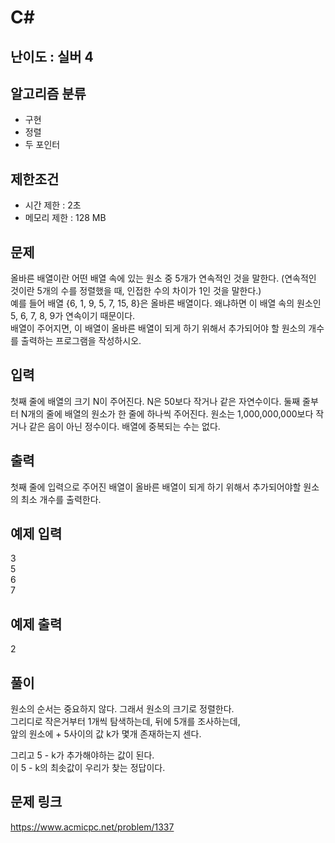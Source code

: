 # C#

## 난이도 : 실버 4

## 알고리즘 분류
  - 구현
  - 정렬
  - 두 포인터

## 제한조건
  - 시간 제한 : 2초
  - 메모리 제한 : 128 MB

## 문제
올바른 배열이란 어떤 배열 속에 있는 원소 중 5개가 연속적인 것을 말한다. (연속적인 것이란 5개의 수를 정렬했을 때, 인접한 수의 차이가 1인 것을 말한다.)<br/>
예를 들어 배열 {6, 1, 9, 5, 7, 15, 8}은 올바른 배열이다. 왜냐하면 이 배열 속의 원소인 5, 6, 7, 8, 9가 연속이기 때문이다.<br/>
배열이 주어지면, 이 배열이 올바른 배열이 되게 하기 위해서 추가되어야 할 원소의 개수를 출력하는 프로그램을 작성하시오.<br/>


## 입력
첫째 줄에 배열의 크기 N이 주어진다. N은 50보다 작거나 같은 자연수이다. 둘째 줄부터 N개의 줄에 배열의 원소가 한 줄에 하나씩 주어진다. 원소는 1,000,000,000보다 작거나 같은 음이 아닌 정수이다. 배열에 중복되는 수는 없다.<br/>


## 출력
첫째 줄에 입력으로 주어진 배열이 올바른 배열이 되게 하기 위해서 추가되어야할 원소의 최소 개수를 출력한다.<br/>


## 예제 입력
3<br/>
5<br/>
6<br/>
7<br/>


## 예제 출력
2<br/>


## 풀이
원소의 순서는 중요하지 않다. 그래서 원소의 크기로 정렬한다.<br/>
그리디로 작은거부터 1개씩 탐색하는데, 뒤에 5개를 조사하는데,<br/>
앞의 원소에 + 5사이의 값 k가 몇개 존재하는지 센다.<br/>

그리고 5 - k가 추가해야하는 값이 된다.<br/>
이 5 - k의 최솟값이 우리가 찾는 정답이다.<br/>


## 문제 링크
https://www.acmicpc.net/problem/1337